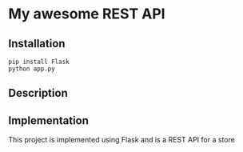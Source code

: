 # My awesome REST API

## Installation

```
pip install Flask
python app.py
```

## Description

## Implementation

This project is implemented using Flask and is a REST API for a store
